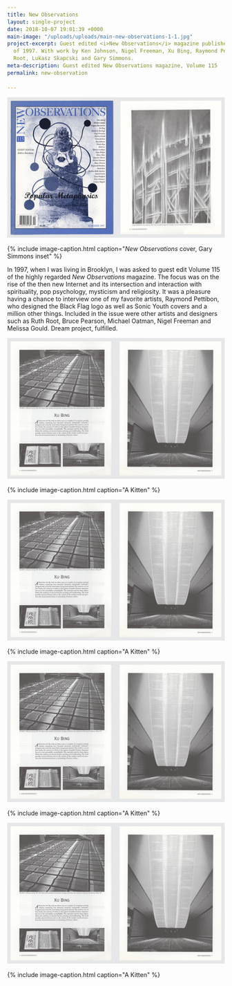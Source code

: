 ```yaml
---
title: New Observations
layout: single-project
date: 2018-10-07 19:01:39 +0000
main-image: "/uploads/uploads/main-new-observations-1-1.jpg"
project-excerpt: Guest edited <i>New Observations</i> magazine published in Summer
  of 1997. With work by Ken Johnson, Nigel Freeman, Xu Bing, Raymond Pettibon, Ruth
  Root, Lukasz Skapcski and Gary Simmons.
meta-description: Guest edited New Observations magazine, Volume 115
permalink: new-observation

---
```

![](/uploads/uploads/main-new-observations-1-1.jpg)

{% include image-caption.html caption="<i>New Observations</i> cover, Gary Simmons inset" %}

In 1997, when I was living in Brooklyn, I was asked to guest edit Volume 115 of the highly regarded <i>New Observations</i> magazine. The focus was on the rise of the then new Internet and its intersection and interaction with spirituality, pop psychology, mysticism and religiosity. It was a pleasure having a chance to interview one of my favorite artists, Raymond Pettibon, who designed the Black Flag logo as well as Sonic Youth covers and a million other things. Included in the issue were other artists and designers such as Ruth Root, Bruce Pearson, Michael Oatman, Nigel Freeman and Melissa Gould. Dream project, fulfilled.

<section class="project-column-one" markdown="1">

![](/uploads/uploads/main-new-observations-inside-1.jpg)

{% include image-caption.html caption="A Kitten" %}

</section>

<section class="project-column-two" markdown="1">

![](/uploads/uploads/main-new-observations-inside-1.jpg)

{% include image-caption.html caption="A Kitten" %}

</section>

<section class="project-column-one" markdown="1">

![](/uploads/uploads/main-new-observations-inside-1.jpg)

{% include image-caption.html caption="A Kitten" %}

</section>

<section class="project-column-two" markdown="1">

![](/uploads/uploads/main-new-observations-inside-1.jpg)

{% include image-caption.html caption="A Kitten" %}

</section>